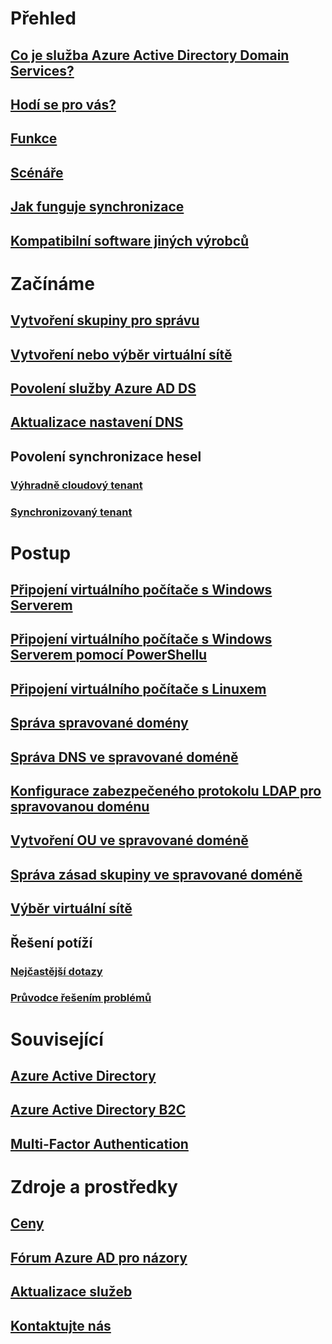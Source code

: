 # Přehled
## [Co je služba Azure Active Directory Domain Services?](active-directory-ds-overview.md)
## [Hodí se pro vás?](active-directory-ds-comparison.md)
## [Funkce](active-directory-ds-features.md)
## [Scénáře](active-directory-ds-scenarios.md)
## [Jak funguje synchronizace](active-directory-ds-synchronization.md)
## [Kompatibilní software jiných výrobců](active-directory-ds-compatible-software.md)

# Začínáme
## [Vytvoření skupiny pro správu](active-directory-ds-getting-started.md)
## [Vytvoření nebo výběr virtuální sítě](active-directory-ds-getting-started-vnet.md)
## [Povolení služby Azure AD DS](active-directory-ds-getting-started-enableaadds.md)
## [Aktualizace nastavení DNS](active-directory-ds-getting-started-dns.md)
## Povolení synchronizace hesel
### [Výhradně cloudový tenant](active-directory-ds-getting-started-password-sync.md)
### [Synchronizovaný tenant](active-directory-ds-getting-started-password-sync-synced-tenant.md)

# Postup
## [Připojení virtuálního počítače s Windows Serverem](active-directory-ds-admin-guide-join-windows-vm.md)
## [Připojení virtuálního počítače s Windows Serverem pomocí PowerShellu](active-directory-ds-admin-guide-join-windows-vm-classic-powershell.md)
## [Připojení virtuálního počítače s Linuxem](active-directory-ds-admin-guide-join-rhel-linux-vm.md)
## [Správa spravované domény](active-directory-ds-admin-guide-administer-domain.md)
## [Správa DNS ve spravované doméně](active-directory-ds-admin-guide-administer-dns.md)
## [Konfigurace zabezpečeného protokolu LDAP pro spravovanou doménu](active-directory-ds-admin-guide-configure-secure-ldap.md)
## [Vytvoření OU ve spravované doméně](active-directory-ds-admin-guide-create-ou.md)
## [Správa zásad skupiny ve spravované doméně](active-directory-ds-admin-guide-administer-group-policy.md)
## [Výběr virtuální sítě](active-directory-ds-networking.md)

## Řešení potíží
### [Nejčastější dotazy](active-directory-ds-faqs.md)
### [Průvodce řešením problémů](active-directory-ds-troubleshooting.md)

# Související
## [Azure Active Directory](../active-directory/active-directory-whatis.md)
## [Azure Active Directory B2C](../active-directory-b2c/active-directory-b2c-overview.md)
## [Multi-Factor Authentication](../multi-factor-authentication/multi-factor-authentication.md)

# Zdroje a prostředky
## [Ceny](https://azure.microsoft.com/pricing/details/active-directory-ds/)
## [Fórum Azure AD pro názory](https://feedback.azure.com/forums/169401-azure-active-directory)
## [Aktualizace služeb](https://azure.microsoft.com/updates/?product=active-directory-ds)
## [Kontaktujte nás](active-directory-ds-contact-us.md)


<!--HONumber=Jan17_HO3-->


